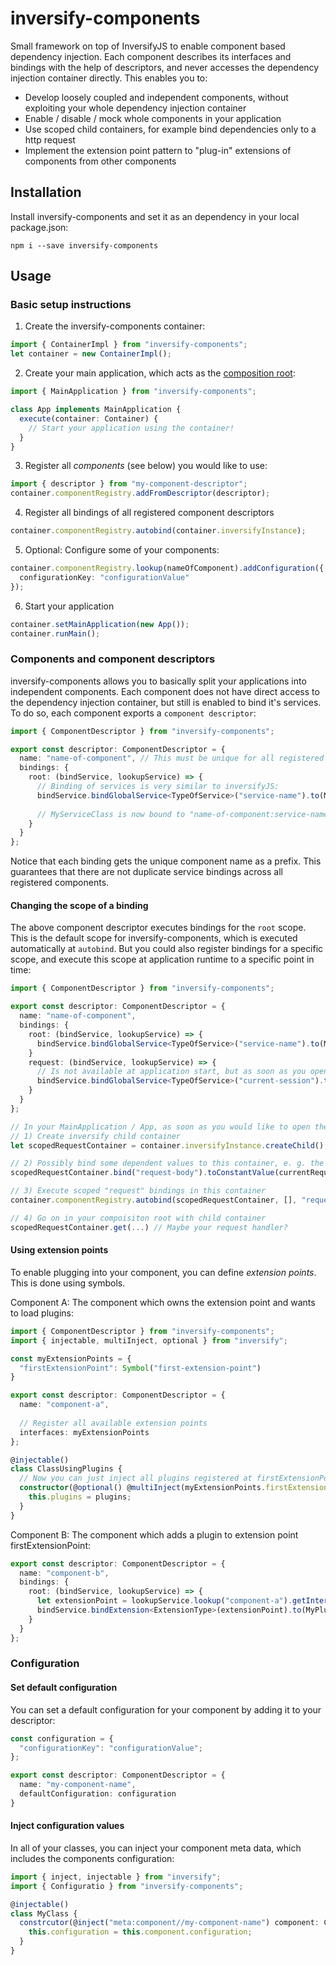 # inversify-components
Small framework on top of InversifyJS to enable component based dependency injection. 
Each component describes its interfaces and bindings with the help of descriptors, and never 
accesses the dependency injection container directly. This enables you to:
- Develop loosely coupled and independent components, without exploiting your whole dependency injection container
- Enable / disable / mock whole components in your application
- Use scoped child containers, for example bind dependencies only to a http request
- Implement the extension point pattern to "plug-in" extensions of components from other components

## Installation
Install inversify-components and set it as an dependency in your local package.json:

``npm i --save inversify-components``

## Usage

### Basic setup instructions

1) Create the inversify-components container:
```typescript
import { ContainerImpl } from "inversify-components";
let container = new ContainerImpl();
```

2) Create your main application, which acts as the [composition root][1]:
```typescript
import { MainApplication } from "inversify-components";

class App implements MainApplication {
  execute(container: Container) {
    // Start your application using the container!
  }
}
```

3) Register all _components_ (see below) you would like to use:
```typescript
import { descriptor } from "my-component-descriptor";
container.componentRegistry.addFromDescriptor(descriptor);
```

4) Register all bindings of all registered component descriptors
```typescript
container.componentRegistry.autobind(container.inversifyInstance);
```

5) Optional: Configure some of your components:
```typescript
container.componentRegistry.lookup(nameOfComponent).addConfiguration({
  configurationKey: "configurationValue"
});
```

6) Start your application
```typescript
container.setMainApplication(new App());
container.runMain();
```

### Components and component descriptors
inversify-components allows you to basically split your applications into independent components. Each component does not have
direct access to the dependency injection container, but still is enabled to bind it's services. To do so, each component exports
a `component descriptor`:
```typescript
import { ComponentDescriptor } from "inversify-components";

export const descriptor: ComponentDescriptor = {
  name: "name-of-component", // This must be unique for all registered components
  bindings: {
    root: (bindService, lookupService) => {
      // Binding of services is very similar to inversifyJS:
      bindService.bindGlobalService<TypeOfService>("service-name").to(MyServiceClass);
      
      // MyServiceClass is now bound to "name-of-component:service-name" and available in all other components.
    }
  }
};
```
Notice that each binding gets the unique component name as a prefix. This guarantees that there are not duplicate service bindings
across all registered components.

#### Changing the scope of a binding
The above component descriptor executes bindings for the `root` scope. This is the default scope for inversify-components, which
is executed automatically at `autobind`. But you could also register bindings for a specific scope, and execute this scope 
at application runtime to a specific point in time:
```typescript
import { ComponentDescriptor } from "inversify-components";

export const descriptor: ComponentDescriptor = {
  name: "name-of-component",
  bindings: {
    root: (bindService, lookupService) => {
      bindService.bindGlobalService<TypeOfService>("service-name").to(MyServiceClass);
    }
    request: (bindService, lookupService) => {
      // Is not available at application start, but as soon as you open your "request" scope:
      bindService.bindGlobalService<TypeOfService>("current-session").toDynamicValue(....);
    }
  }
};

// In your MainApplication / App, as soon as you would like to open the above "request" scope:
// 1) Create inversify child container
let scopedRequestContainer = container.inversifyInstance.createChild();

// 2) Possibly bind some dependent values to this container, e. g. the current request headers and body:
scopedRequestContainer.bind("request-body").toConstantValue(currentRequestBody);

// 3) Execute scoped "request" bindings in this container
container.componentRegistry.autobind(scopedRequestContainer, [], "request");

// 4) Go on in your compoisiton root with child container
scopedRequestContainer.get(...) // Maybe your request handler?
```

#### Using extension points
To enable plugging into your component, you can define _extension points_. This is done using symbols.

Component A: The component which owns the extension point and wants to load plugins:
```typescript
import { ComponentDescriptor } from "inversify-components";
import { injectable, multiInject, optional } from "inversify";

const myExtensionPoints = {
  "firstExtensionPoint": Symbol("first-extension-point")
}

export const descriptor: ComponentDescriptor = {
  name: "component-a",
  
  // Register all available extension points
  interfaces: myExtensionPoints
};

@injectable()
class ClassUsingPlugins {
  // Now you can just inject all plugins registered at firstExtensionPoint and use them:
  constructor(@optional() @multiInject(myExtensionPoints.firstExtensionPoint) plugins) {
    this.plugins = plugins;
  }
}
```

Component B: The component which adds a plugin to extension point firstExtensionPoint:
```typescript
export const descriptor: ComponentDescriptor = {
  name: "component-b",
  bindings: {
    root: (bindService, lookupService) => {
      let extensionPoint = lookupService.lookup("component-a").getInterface("firstExtensionPoint");
      bindService.bindExtension<ExtensionType>(extensionPoint).to(MyPluginClass);
    }
  }
};
```

### Configuration

#### Set default configuration
You can set a default configuration for your component by adding it to your descriptor:
```typescript
const configuration = {
  "configurationKey": "configurationValue";
};

export const descriptor: ComponentDescriptor = {
  name: "my-component-name",
  defaultConfiguration: configuration
}
```

#### Inject configuration values
In all of your classes, you can inject your component meta data, which includes the components configuration:
```typescript
import { inject, injectable } from "inversify";
import { Configuratio } from "inversify-components";

@injectable()
class MyClass {
  constrcutor(@inject("meta:component//my-component-name") component: Component)
    this.configuration = this.component.configuration;
  }
}
```

[1]: http://blog.ploeh.dk/2011/07/28/CompositionRoot/

